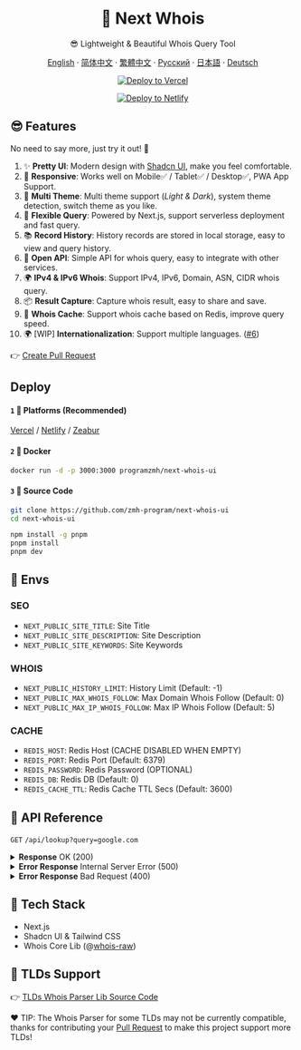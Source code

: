 <div align="center">

# 🧪 Next Whois
😎 Lightweight & Beautiful Whois Query Tool

[English](README.md) · [简体中文](README_CN.md) · [繁體中文](README_TW.md) · [Русский](README_RU.md) · [日本語](README_JP.md) · [Deutsch](README_DE.md)

[![Deploy to Vercel](https://vercel.com/button)](https://vercel.com/import/project?template=https://github.com/zmh-program/next-whois-ui)

[![Deploy to Netlify](https://www.netlify.com/img/deploy/button.svg)](https://app.netlify.com/start/deploy?repository=https://github.com/zmh-program/next-whois-ui)

</div>

## 😎 Features
No need to say more, just try it out! 🥳

1. ✨ **Pretty UI**: Modern design with [Shadcn UI](https://ui.shadcn.com), make you feel comfortable.
2. 📱 **Responsive**: Works well on Mobile✅ / Tablet✅ / Desktop✅, PWA App Support.
3. 🌈 **Multi Theme**: Multi theme support (*Light & Dark*), system theme detection, switch theme as you like.
4. 🚀 **Flexible Query**: Powered by Next.js, support serverless deployment and fast query.
5. 📚 **Record History**: History records are stored in local storage, easy to view and query history.
6. 📡 **Open API**: Simple API for whois query, easy to integrate with other services.
7. 🌍 **IPv4 & IPv6 Whois**: Support IPv4, IPv6, Domain, ASN, CIDR whois query.
8. 📦 **Result Capture**: Capture whois result, easy to share and save.
9. 📡 **Whois Cache**: Support whois cache based on Redis, improve query speed.
10. 🌍 [WIP] **Internationalization**: Support multiple languages. ([#6](https://github.com/zmh-program/next-whois-ui/issues/6))

👉 [Create Pull Request](https://github.com/zmh-program/next-whois-ui/pulls)

## Deploy
#### `1` 🚀 Platforms (Recommended)
[Vercel](https://vercel.com/import/project?template=https://github.com/zmh-program/next-whois-ui) / [Netlify](https://app.netlify.com/start/deploy?repository=https://github.com/zmh-program/next-whois-ui) / [Zeabur](https://zeabur.com/templates/UHCCCT)
#### `2` 🐳 Docker
```bash
docker run -d -p 3000:3000 programzmh/next-whois-ui
```

#### `3` 🔨 Source Code
```bash
git clone https://github.com/zmh-program/next-whois-ui
cd next-whois-ui

npm install -g pnpm
pnpm install
pnpm dev
```

## 📏 Envs

### SEO
- `NEXT_PUBLIC_SITE_TITLE`: Site Title
- `NEXT_PUBLIC_SITE_DESCRIPTION`: Site Description
- `NEXT_PUBLIC_SITE_KEYWORDS`: Site Keywords

### WHOIS
- `NEXT_PUBLIC_HISTORY_LIMIT`: History Limit (Default: -1)
- `NEXT_PUBLIC_MAX_WHOIS_FOLLOW`: Max Domain Whois Follow (Default: 0)
- `NEXT_PUBLIC_MAX_IP_WHOIS_FOLLOW`: Max IP Whois Follow (Default: 5)

### CACHE
- `REDIS_HOST`: Redis Host (CACHE DISABLED WHEN EMPTY)
- `REDIS_PORT`: Redis Port (Default: 6379)
- `REDIS_PASSWORD`: Redis Password (OPTIONAL)
- `REDIS_DB`: Redis DB (Default: 0)
- `REDIS_CACHE_TTL`: Redis Cache TTL Secs (Default: 3600)

## 📝 API Reference
`GET` `/api/lookup?query=google.com`

<details>
<summary><strong>Response</strong> OK (200)</summary>

```json
{
  "time": 1.547,
  "status": true,
  "cached": false,
  "result": {
    "domain": "GOOGLE.COM",
    "registrar": "MarkMonitor Inc.",
    "registrarURL": "http://www.markmonitor.com",
    "ianaId": "292",
    "whoisServer": "whois.markmonitor.com",
    "updatedDate": "2019-09-09T15:39:04.000Z",
    "creationDate": "1997-09-15T04:00:00.000Z",
    "expirationDate": "2028-09-14T04:00:00.000Z",
    "status": [
      {
        "status": "clientDeleteProhibited",
        "url": "https://icann.org/epp#clientDeleteProhibited"
      },
      {
        "status": "clientTransferProhibited",
        "url": "https://icann.org/epp#clientTransferProhibited"
      },
      {
        "status": "clientUpdateProhibited",
        "url": "https://icann.org/epp#clientUpdateProhibited"
      },
      {
        "status": "serverDeleteProhibited",
        "url": "https://icann.org/epp#serverDeleteProhibited"
      },
      {
        "status": "serverTransferProhibited",
        "url": "https://icann.org/epp#serverTransferProhibited"
      },
      {
        "status": "serverUpdateProhibited",
        "url": "https://icann.org/epp#serverUpdateProhibited"
      }
    ],
    "nameServers": [
      "NS1.GOOGLE.COM",
      "NS2.GOOGLE.COM",
      "NS3.GOOGLE.COM",
      "NS4.GOOGLE.COM"
    ],
    "registrantOrganization": "Unknown",
    "registrantProvince": "Unknown",
    "registrantCountry": "Unknown",
    "registrantPhone": "+1 2086851750",
    "registrantEmail": "Unknown",
    "rawWhoisContent": "..."
  }
}
```
</details>

<details>
<summary><strong>Error Response</strong> Internal Server Error (500)</summary>

```json
{
  "time": 0.609,
  "status": false,
  "error": "No match for domain google.notfound (e.g. domain is not registered)"
}
```
</details>

<details>
<summary><strong>Error Response</strong> Bad Request (400)</summary>

```json
{
  "time": -1,
  "status": false,
  "error": "Query is required"
}
```
</details>

## 🧠 Tech Stack
- Next.js
- Shadcn UI & Tailwind CSS
- Whois Core Lib (@[whois-raw](https://www.npmjs.com/package/whois-raw))

## 💪 TLDs Support
👉 [TLDs Whois Parser Lib Source Code](./src/lib/whois/lib.ts)

❤ TIP: The Whois Parser for some TLDs may not be currently compatible, thanks for contributing your [Pull Request](https://github.com/zmh-program/next-whois-ui/pulls) to make this project support more TLDs!

